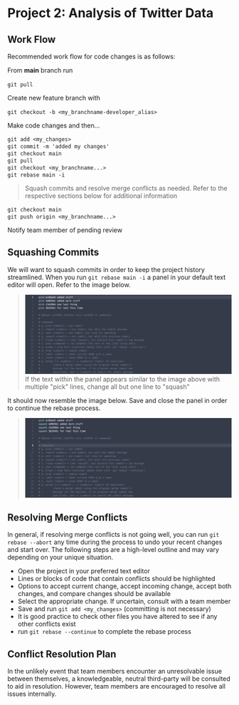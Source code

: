 # Project 2: Analysis of Twitter Data

## Work Flow
Recommended work flow for code changes is as follows:

From **main** branch run

`git pull`

Create new feature branch with

`git checkout -b <my_branchname-developer_alias>`

Make code changes and then...

```
git add <my_changes>
git commit -m 'added my changes'
git checkout main
git pull
git checkout <my_branchname...>
git rebase main -i
```
> Squash commits and resolve merge conflicts as needed. Refer to the respective sections below for additional information

```
git checkout main
git push origin <my_branchname...>
```
Notify team member of pending review


## Squashing Commits
We will want to squash commits in order to keep the project history streamlined.  When you run `git rebase main -i` a panel in your default text editor will open. Refer to the image below.
> ![text editor panel example](assets/picks.png)
If the text within the panel appears similar to the image above with multiple "pick" lines, change all but one line to "squash"

It should now resemble the image below. Save and close the panel in order to continue the rebase process. 
> ![squashed commits](assets/squash.png)

## Resolving Merge Conflicts
In general, if resolving merge conflicts is not going well, you can run `git rebase --abort` any time during the process to undo your recent changes and start over. The following steps are a high-level outline and may vary depending on your unique situation.

- Open the project in your preferred text editor
- Lines or blocks of code that contain conflicts should be highlighted
- Options to accept current change, accept incoming change, accept both changes, and compare changes should be available
- Select the appropriate change. If uncertain, consult with a team member
- Save and run `git add <my_changes>` (committing is not necessary)
- It is good practice to check other files you have altered to see if any other conflicts exist
- run `git rebase --continue` to complete the rebase process

## Conflict Resolution Plan
In the unlikely event that team members encounter an unresolvable issue between themselves, a knowledgeable, neutral third-party will be consulted to aid in resolution.  However, team members are encouraged to resolve all issues internally.   
